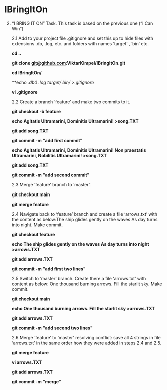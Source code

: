 # IBringItOn
2. “I BRING IT ON” Task. This task is based on the previous one (“I Can Win”)

    2.1 Add to your project file .gitignore and set this up to hide files with extensions .db, .log, etc. and folders with names ‘target’ , ‘bin’ etc.
	
	 **cd ..**
	 
	 **git clone git@github.com:ViktarKimpel/IBringItOn.git**
	 
	 **cd IBringItOn/**
	 
	 **echo *.db0 *.log target/ bin/ >.gitignore**
	 
	 **vi .gitignore**


    2.2 Create a branch ‘feature’ and make two commits to it.

	**git checkout -b feature**
	
	**echo Agitatis Ultramarini, Dominitis Ultramarini! >song.TXT**

	**git add song.TXT**

	**git commit -m "add first commit"**
	
	**echo Agitatis Ultramarini, Dominitis Ultramarini! Non praestatis Ultramarini, Nobilitis Ultramarini! >song.TXT**

	**git add song.TXT**

	**git commit -m "add second commit"**

    2.3 Merge ‘feature’ branch to ‘master’.

	**git checkout main**

	**git merge feature**

    2.4 Navigate back to ‘feature’ branch and create a file ‘arrows.txt’ with the content as below:The ship glides gently on the waves As day turns into night. Make commit.

    **git checkout feature**
	
	**echo The ship glides gently on the waves As day turns into night >arrows.TXT**

	**git add arrows.TXT**

	**git commit -m "add first two lines"**

    2.5 Switch to ‘master’ branch. Create there a file ‘arrows.txt’ with content as below: One thousand burning arrows. Fill the starlit sky. Make commit.

    **git checkout main**
	
	**echo One thousand burning arrows. Fill the starlit sky >arrows.TXT**

	**git add arrows.TXT**

	**git commit -m "add second two lines"**

    2.6 Merge ‘feature’ to ‘master’ resolving conflict: save all 4 strings in file ‘arrows.txt’ in the same order  how they were added in steps 2.4 and 2.5.

	**git merge feature**
	
	**vi arrows.TXT**
	
	**git add arrows.TXT**
	
	**git commit -m "merge"**